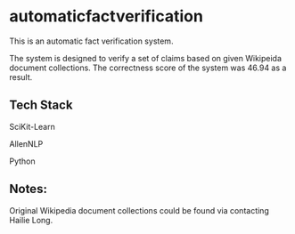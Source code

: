 # automaticfactverification
This is an automatic fact verification system.

The system is designed to verify a set of claims based on given Wikipeida document collections. The correctness score of the system was 46.94 as a result.

## Tech Stack
SciKit-Learn

AllenNLP

Python

## Notes:
Original Wikipedia document collections could be found via contacting Hailie Long.
